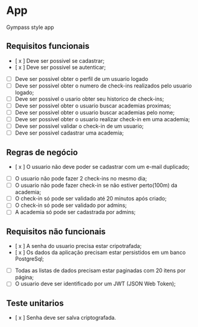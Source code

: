 # App

Gympass style app

## Requisitos funcionais

- [ x ] Deve ser possivel se cadastrar;
- [ x ] Deve ser possivel se autenticar;
- [ ] Deve ser possivel obter o perfil de um usuario logado
- [ ] Deve ser possivel obter o numero de check-ins realizados pelo usuario logado;
- [ ] Deve ser possivel o usario obter seu historico de check-ins;
- [ ] Deve ser possivel obter o usuario buscar academias proximas;
- [ ] Deve ser possivel obter o usuario buscar academias pelo nome;
- [ ] Deve ser possivel obter o usuario realizar check-in em uma academia;
- [ ] Deve ser possivel validar o check-in de um usuario;
- [ ] Deve ser possivel cadastrar uma academia;

## Regras de negócio

- [ x ] O usuario não deve poder se cadastrar com um e-mail duplicado;
- [ ] O usuario não pode fazer 2 check-ins no mesmo dia;
- [ ] O usuario não pode fazer check-in se não estiver perto(100m) da academia;
- [ ] O check-in só pode ser validado até 20 minutos após criado;
- [ ] O check-in só pode ser validado por admins;
- [ ] A academia só pode ser cadastrada por admins;

## Requisitos não funcionais

- [ x ] A senha do usuario precisa estar cripotrafada;
- [ x ] Os dados da aplicação precisam estar persistidos em um banco PostgreSql;
- [ ] Todas as listas de dados precisam estar paginadas com 20 itens por página;
- [ ] O usuario deve ser identificado por um JWT (JSON Web Token);

## Teste unitarios

- [ x ] Senha deve ser salva criptografada.
